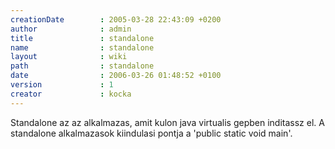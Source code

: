 ```yaml
---
creationDate        : 2005-03-28 22:43:09 +0200 
author              : admin 
title               : standalone 
name                : standalone 
layout              : wiki 
path                : standalone 
date                : 2006-03-26 01:48:52 +0100 
version             : 1 
creator             : kocka 
---
```

Standalone az az alkalmazas, amit kulon java virtualis gepben inditassz el. A standalone alkalmazasok kiindulasi pontja a 'public static void main'.
